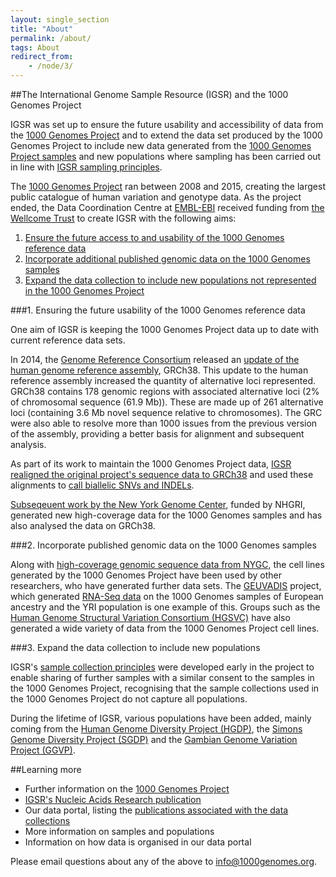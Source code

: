 ```yaml
---
layout: single_section
title: "About"
permalink: /about/
tags: About
redirect_from:
    - /node/3/
---
```

##The International Genome Sample Resource (IGSR) and the 1000 Genomes Project

IGSR was set up to ensure the future usability and accessibility of data from the [1000 Genomes Project](/1000-genomes-summary) and to extend the data set produced by the 1000 Genomes Project to include new data generated from the [1000 Genomes Project samples](/1000-genomes-summary#g1k_data_reuse) and new populations where sampling has been carried out in line with [IGSR sampling principles](/sample_collection_principles).

The [1000 Genomes Project](/1000-genomes-summary) ran between 2008 and 2015, creating the largest public catalogue of human variation and genotype data. As the project ended, the Data Coordination Centre at [EMBL-EBI](http://www.ebi.ac.uk/) received funding from [the Wellcome Trust](http://www.wellcome.ac.uk/) to create IGSR with the following aims:

1. [Ensure the future access to and usability of the 1000 Genomes reference data](#aim1)
2. [Incorporate additional published genomic data on the 1000 Genomes samples](#aim2)
3. [Expand the data collection to include new populations not represented in the 1000 Genomes Project](#aim3)

###<a name="aim1"></a>1. Ensuring the future usability of the 1000 Genomes reference data

One aim of IGSR is keeping the 1000 Genomes Project data up to date with current reference data sets.

In 2014, the [Genome Reference Consortium](http://www.ncbi.nlm.nih.gov/projects/genome/assembly/grc/) released an [update of the human genome reference assembly](https://genome.cshlp.org/content/27/5/849), GRCh38. This update to the human reference assembly increased the quantity of alternative loci represented. GRCh38 contains 178 genomic regions with associated alternative loci (2% of chromosomal sequence (61.9 Mb)). These are made up of 261 alternative loci (containing 3.6 Mb novel sequence relative to chromosomes). The GRC were also able to resolve more than 1000 issues from the previous version of the assembly, providing a better basis for alignment and subsequent analysis.

As part of its work to maintain the 1000 Genomes Project data, [IGSR realigned the original project's sequence data to GRCh38](https://academic.oup.com/gigascience/article/6/7/gix038/3836916) and used these alignments to [call biallelic SNVs and INDELs](https://wellcomeopenresearch.org/articles/4-50).

[Subseqeuent work by the New York Genome Center](https://www.internationalgenome.org/data-portal/data-collection/30x-grch38), funded by NHGRI, generated new high-coverage data for the 1000 Genomes samples and has also analysed the data on GRCh38.

###<a name="aim2"></a>2. Incorporate published genomic data on the 1000 Genomes samples

Along with [high-coverage genomic sequence data from NYGC](https://www.internationalgenome.org/data-portal/data-collection/30x-grch38), the cell lines generated by the 1000 Genomes Project have been used by other researchers, who have generated further data sets. The [GEUVADIS](http://www.geuvadis.org/web/geuvadis) project, which generated [RNA-Seq data](http://www.geuvadis.org/web/geuvadis/rnaseq-project) on the 1000 Genomes samples of European ancestry and the YRI population is one example of this. Groups such as the [Human Genome Structural Variation Consortium (HGSVC)](/data-portal/data-collection/hgsvc2) have also generated a wide variety of data from the 1000 Genomes Project cell lines.

###<a name="aim3"></a>3. Expand the data collection to include new populations

IGSR's [sample collection principles](/sample_collection_principles) were developed early in the project to enable sharing of further samples with a similar consent to the samples in the 1000 Genomes Project, recognising that the sample collections used in the 1000 Genomes Project do not capture all populations.

During the lifetime of IGSR, various populations have been added, mainly coming from the [Human Genome Diversity Project (HGDP)](/data-portal/data-collection/hgdp), the [Simons Genome Diversity Project (SGDP)](/data-portal/data-collection/sgdp) and the [Gambian Genome Variation Project (GGVP)](/data-portal/data-collection/ggvp-grch38).

##Learning more

* Further information on the [1000 Genomes Project]((/1000-genomes-summary))
* [IGSR's Nucleic Acids Research publication](https://academic.oup.com/nar/article/48/D1/D941/5580898)
* Our data portal, listing the [publications associated with the data collections](/data-portal/data-collection)
* More information on samples and populations
* Information on how data is organised in our data portal

Please email questions about any of the above to [info@1000genomes.org](mailto:info@1000genomes.org).
